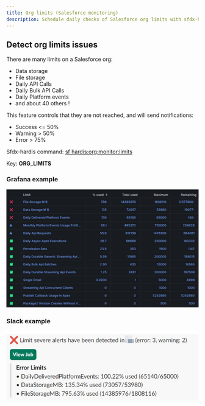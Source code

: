 ```yaml
---
title: Org limits (Salesforce monitoring)
description: Schedule daily checks of Salesforce org limits with sfdx-hardis Monitoring
---
```

<!-- markdownlint-disable MD013 -->

## Detect org limits issues

There are many limits on a Salesforce org:

- Data storage
- File storage
- Daily API Calls
- Daily Bulk API Calls
- Daily Platform events
- and about 40 others !

This feature controls that they are not reached, and will send notifications:

- Success <= 50%
- Warning > 50%
- Error > 75%

Sfdx-hardis command: [sf hardis:org:monitor:limits](https://sfdx-hardis.cloudity.com/hardis/org/monitor/limits/)

Key: **ORG_LIMITS**

### Grafana example

![](assets/images/screenshot-monitoring-limits-grafana.jpg)

### Slack example

![](assets/images/screenshot-monitoring-limits-slack.jpg)
